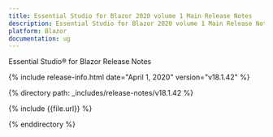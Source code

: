```yaml
---
title: Essential Studio for Blazor 2020 volume 1 Main Release Notes  
description: Essential Studio for Blazor 2020 volume 1 Main Release Notes  
platform: Blazor
documentation: ug
---
```


Essential Studio&reg; for Blazor  Release Notes  

{% include release-info.html date="April 1, 2020"  version="v18.1.42" %} 

{% directory path: _includes/release-notes/v18.1.42 %}

{% include {{file.url}} %}

{% enddirectory %}


